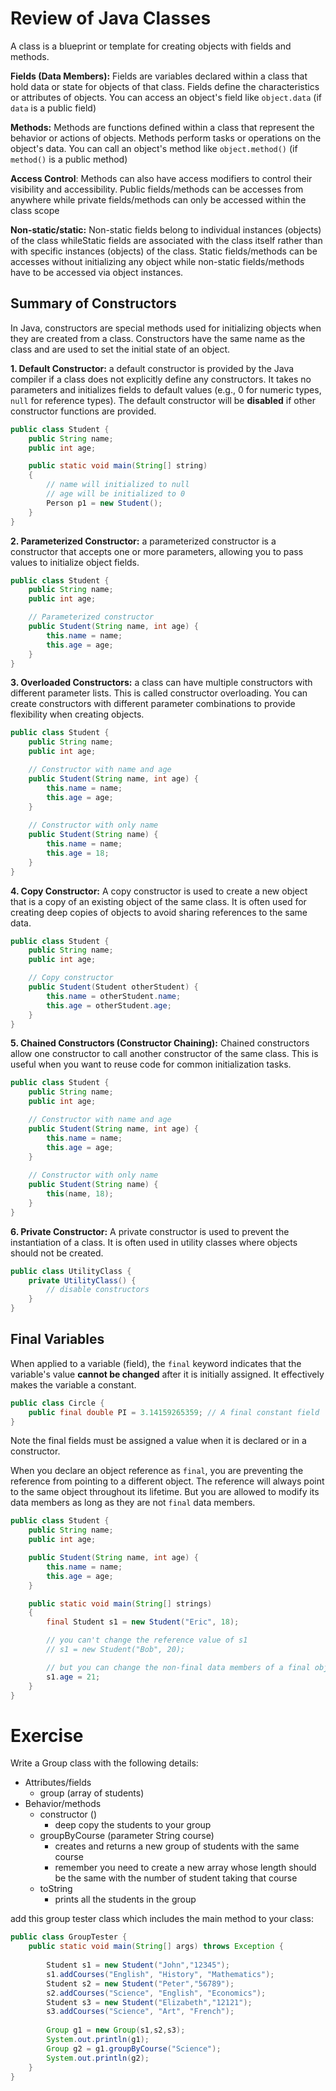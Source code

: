# Review of Java Classes

A class is a blueprint or template for creating objects with fields and methods.

**Fields (Data Members):** Fields are variables declared within a class that hold data or state for objects of that class. Fields define the characteristics or attributes of objects. You can access an object's field like `object.data` (if `data` is a public field)

**Methods:** Methods are functions defined within a class that represent the behavior or actions of objects. Methods perform tasks or operations on the object's data. You can call an object's method like `object.method()` (if `method()` is a public method)

**Access Control**: Methods can also have access modifiers to control their visibility and accessibility. Public fields/methods can be accesses from anywhere while private fields/methods can only be accessed within the class scope

**Non-static/static:** Non-static fields belong to individual instances (objects) of the class whileStatic fields are associated with the class itself rather than with specific instances (objects) of the class. Static fields/methods can be accesses without initializing any object while non-static fields/methods have to be accessed via object instances.

## Summary of Constructors

In Java, constructors are special methods used for initializing objects when they are created from a class. Constructors have the same name as the class and are used to set the initial state of an object.

**1\. Default Constructor:** a default constructor is provided by the Java compiler if a class does not explicitly define any constructors. It takes no parameters and initializes fields to default values (e.g., 0 for numeric types, `null` for reference types). The default constructor will be **disabled** if other constructor functions are provided.

```Java
public class Student {
    public String name;
    public int age;

    public static void main(String[] string)
    {
    	// name will initialized to null
    	// age will be initialized to 0
        Person p1 = new Student();
    }
}
```

**2\. Parameterized Constructor:** a parameterized constructor is a constructor that accepts one or more parameters, allowing you to pass values to initialize object fields.

```Java
public class Student {
    public String name;
    public int age;

    // Parameterized constructor
    public Student(String name, int age) {
        this.name = name;
        this.age = age;
    }
}
```

**3\. Overloaded Constructors:** a class can have multiple constructors with different parameter lists. This is called constructor overloading. You can create constructors with different parameter combinations to provide flexibility when creating objects.

```java
public class Student {
    public String name;
    public int age;

    // Constructor with name and age
    public Student(String name, int age) {
        this.name = name;
        this.age = age;
    }
    
    // Constructor with only name
    public Student(String name) {
        this.name = name;
        this.age = 18;
    }
}
```

**4\. Copy Constructor:** A copy constructor is used to create a new object that is a copy of an existing object of the same class. It is often used for creating deep copies of objects to avoid sharing references to the same data.

```Java
public class Student {
    public String name;
    public int age;

    // Copy constructor
    public Student(Student otherStudent) {
        this.name = otherStudent.name;
        this.age = otherStudent.age;
    }
}
```

**5\. Chained Constructors (Constructor Chaining):** Chained constructors allow one constructor to call another constructor of the same class. This is useful when you want to reuse code for common initialization tasks.

```Java
public class Student {
    public String name;
    public int age;

    // Constructor with name and age
    public Student(String name, int age) {
        this.name = name;
        this.age = age;
    }
    
    // Constructor with only name
    public Student(String name) {
        this(name, 18);
    }
}
```

**6\. Private Constructor:** A private constructor is used to prevent the instantiation of a class. It is often used in utility classes where objects should not be created.

```Java
public class UtilityClass {
    private UtilityClass() {
        // disable constructors
    }
}
```

## Final Variables

When applied to a variable (field), the `final` keyword indicates that the variable's value **cannot be changed** after it is initially assigned. It effectively makes the variable a constant.

```Java
public class Circle {
    public final double PI = 3.14159265359; // A final constant field
}
```

Note the final fields must be assigned a value when it is declared or in a constructor.

When you declare an object reference as `final`, you are preventing the reference from pointing to a different object. The reference will always point to the same object throughout its lifetime. But you are allowed to modify its data members as long as they are not `final` data members.

```Java
public class Student {
    public String name;
    public int age;

    public Student(String name, int age) {
        this.name = name;
        this.age = age;
    }

    public static void main(String[] strings)
    {
        final Student s1 = new Student("Eric", 18);

        // you can't change the reference value of s1
        // s1 = new Student("Bob", 20);

        // but you can change the non-final data members of a final object instance
        s1.age = 21;
    }
}
```

# Exercise

Write a Group class with the following details:

- Attributes/fields
    - group (array of students)
- Behavior/methods
    - constructor ()
        - deep copy the students to your group
    - groupByCourse (parameter String course)
        - creates and returns a new group of students with the same course
        - remember you need to create a new array whose length should be the same with the number of student taking that course
    - toString
        - prints all the students in the group

add this group tester class which includes the main method to your class:

```java
public class GroupTester {
    public static void main(String[] args) throws Exception {
        
        Student s1 = new Student("John","12345");
        s1.addCourses("English", "History", "Mathematics");
        Student s2 = new Student("Peter","56789");
        s2.addCourses("Science", "English", "Economics");
        Student s3 = new Student("Elizabeth","12121");
        s3.addCourses("Science", "Art", "French");
        
        Group g1 = new Group(s1,s2,s3);
        System.out.println(g1);
        Group g2 = g1.groupByCourse("Science");
        System.out.println(g2);
    }
}
```